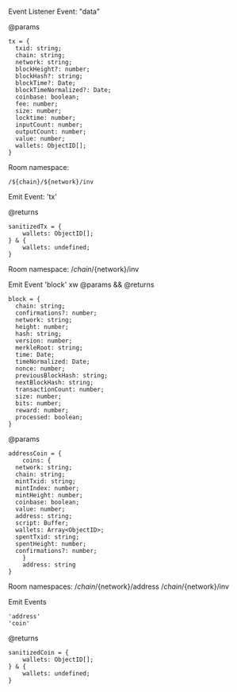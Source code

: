 Event Listener Event:
"data"

@params
```
tx = {
  txid: string;
  chain: string;
  network: string;
  blockHeight?: number;
  blockHash?: string;
  blockTime?: Date;
  blockTimeNormalized?: Date;
  coinbase: boolean;
  fee: number;
  size: number;
  locktime: number;
  inputCount: number;
  outputCount: number;
  value: number;
  wallets: ObjectID[];
}
```

Room namespace: 
```
/${chain}/${network}/inv
```

Emit Event:
'tx'

@returns 
```
sanitizedTx = {
    wallets: ObjectID[];
} & {
    wallets: undefined;
}
```

Room namespace:
/${chain}/${network}/inv

Emit Event
'block'
xw
@params && @returns 
```
block = {
  chain: string;
  confirmations?: number;
  network: string;
  height: number;
  hash: string;
  version: number;
  merkleRoot: string;
  time: Date;
  timeNormalized: Date;
  nonce: number;
  previousBlockHash: string;
  nextBlockHash: string;
  transactionCount: number;
  size: number;
  bits: number;
  reward: number;
  processed: boolean;
}
```

@params 
```
addressCoin = { 
    coins: {
  network: string;
  chain: string;
  mintTxid: string;
  mintIndex: number;
  mintHeight: number;
  coinbase: boolean;
  value: number;
  address: string;
  script: Buffer;
  wallets: Array<ObjectID>;
  spentTxid: string;
  spentHeight: number;
  confirmations?: number;
    }
    address: string
}
```

Room namespaces: 
/${chain}/${network}/address
/${chain}/${network}/inv

Emit Events
```
'address'
'coin'
```

@returns 
```
sanitizedCoin = {
    wallets: ObjectID[];
} & {
    wallets: undefined;
}
```